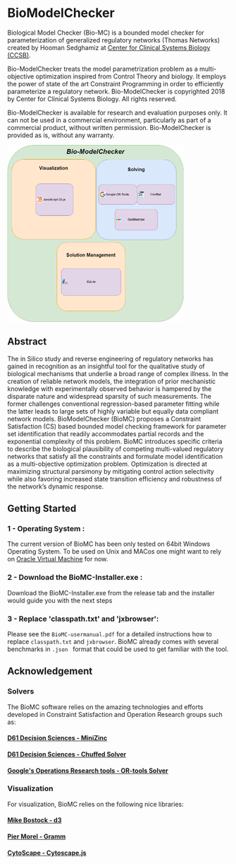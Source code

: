 # BioModelChecker
Biological Model Checker (Bio-MC) is a bounded model checker for parameterization of generalized regulatory networks (Thomas Networks) created by Hooman Sedghamiz at [Center for Clinical Systems Biology (CCSB)](https://www.rochesterregional.org/research/clinical-systems-biology/).

Bio-ModelChecker treats the model parametrization problem as a multi-objective optimization inspired from Control Theory and biology. It employs the power of state of the art Constraint Programming in order to efficiently parameterize a regulatory network. 
Bio-ModelChecker is copyrighted 2018 by Center for Clinical Systems Biology. All rights reserved.

Bio-ModelChecker is available for research and evaluation purposes only. It can not be used in a commercial environment, particularly as part of a commercial product, without written permission. Bio-ModelChecker is provided as is, without any warranty.

<img margin-left="auto" margin-right="auto" src="BioMCFlow.png" width="400">

## Abstract 
The in Silico study and reverse engineering of regulatory networks has gained in recognition as an insightful tool for the qualitative study of biological mechanisms that underlie a broad range of  complex illness. In the creation of reliable network models, the integration of prior mechanistic knowledge with experimentally observed behavior is hampered by the disparate nature and  widespread sparsity of such measurements. The former challenges conventional regression-based parameter fitting while the latter leads to large sets of highly variable but equally data compliant network models. 
BioModelChecker (BioMC) proposes a Constraint Satisfaction (CS) based bounded model checking framework for parameter set identification that readily accommodates partial records and the exponential complexity of this problem. BioMC introduces specific criteria to describe the biological plausibility of competing multi-valued regulatory networks that satisfy all the constraints and formulate model identification as a multi-objective optimization problem. Optimization is directed at  maximizing structural parsimony by mitigating control action selectivity while also favoring increased state transition efficiency and robustness of the network’s dynamic response. 

## Getting Started
### 1 - Operating System :
The current version of BioMC has been only tested on 64bit Windows Operating System. To be used on Unix and MACos one might want to rely on [Oracle Virtual Machine](https://www.virtualbox.org/) for now.

### 2 - Download the BioMC-Installer.exe :
Download the BioMC-Installer.exe from the release tab and the installer would guide you with the next steps

### 3 - Replace 'classpath.txt' and 'jxbrowser':
Please see the ```BioMC-usermanual.pdf``` for a detailed instructions how to replace ```classpath.txt``` and ```jxbrowser```. BioMC already comes with several benchmarks in  ```.json ``` format that could be used to get familiar with the tool.

## Acknowledgement

### Solvers 
The BioMC software relies on the amazing technologies and efforts developed in Constraint Satisfaction and Operation Research groups such as:

#### [D61 Decision Sciences - MiniZinc](https://github.com/MiniZinc) 

#### [D61 Decision Sciences - Chuffed Solver](https://github.com/chuffed/chuffed)

#### [Google's Operations Research tools - OR-tools Solver](https://github.com/google/or-tools)

### Visualization
For visualization, BioMC relies on the following nice libraries:

#### [Mike Bostock - d3](https://github.com/d3/d3)

#### [Pier Morel - Gramm](https://github.com/piermorel/gramm)

#### [CytoScape - Cytoscape.js](https://github.com/cytoscape)




